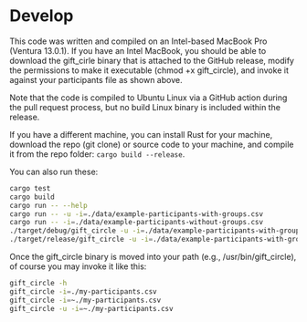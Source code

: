 # Develop

This code was written and compiled on an Intel-based MacBook Pro (Ventura 13.0.1). If you have an Intel MacBook, you should be able to download the gift_cirle binary that is attached to the GitHub release, modify the permissions to make it executable (chmod +x gift_circle), and invoke it against your participants file as shown above.

Note that the code is compiled to Ubuntu Linux via a GitHub action during the pull request process, but no build Linux binary is included within the release.

If you have a different machine, you can install Rust for your machine, download the repo (git clone) or source code to your machine, and compile it from the repo folder: `cargo build --release`.

You can also run these:

```sh
cargo test
cargo build
cargo run -- --help
cargo run -- -u -i=./data/example-participants-with-groups.csv
cargo run -- -i=./data/example-participants-without-groups.csv
./target/debug/gift_circle -u -i=./data/example-participants-with-groups.csv
./target/release/gift_circle -u -i=./data/example-participants-with-groups.csv
```

Once the gift_circle binary is moved into your path (e.g., /usr/bin/gift_circle), of course you may invoke it like this:

```sh
gift_circle -h
gift_circle -i=./my-participants.csv
gift_circle -i=~./my-participants.csv
gift_circle -u -i=~./my-participants.csv
```
